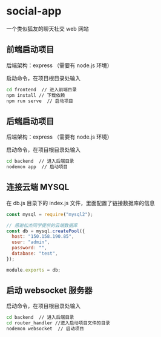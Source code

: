 # social-app

一个类似狐友的聊天社交 web 网站

## 前端启动项目

后端架构：express （需要有 node.js 环境）

启动命令，在项目根目录处输入

```bash
cd frontend  // 进入前端目录
npm install // 下载依赖
npm run serve  // 启动项目
```

## 后端启动项目

后端架构：express （需要有 node.js 环境）

启动命令，在项目根目录处输入

```bash
cd backend  // 进入后端目录
nodemon app  // 启动项目
```

## 连接云端 MYSQL

在 db.js 目录下的 index.js 文件，里面配置了链接数据库的信息

```js
const mysql = require("mysql2");

// 感谢松杰同学提供的云端数据库
const db = mysql.createPool({
  host: "150.158.190.85",
  user: "admin",
  password: "",
  database: "test",
});

module.exports = db;
```

## 启动 websocket 服务器

启动命令，在项目根目录处输入

```bash
cd backend  // 进入后端目录
cd router_handler //进入启动项目文件的目录
nodemon websocket  // 启动项目
```
